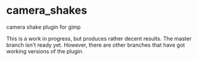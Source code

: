 # camera_shakes
camera shake plugin for gimp

This is a work in progress, but produces rather decent results. The master branch
isn't ready yet. However, there are other branches that have got working versions
of the plugin.
